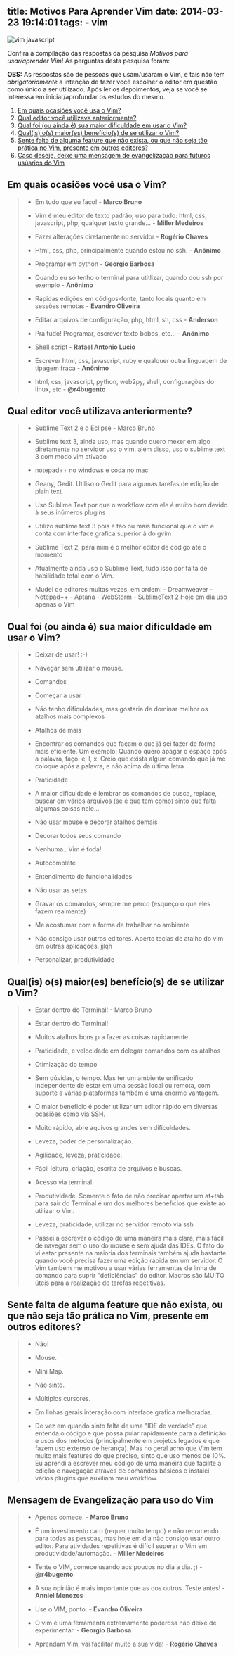 title: Motivos Para Aprender  Vim
date: 2014-03-23 19:14:01
tags: 
	- vim
---

![vim javascript](http://i.imgur.com/zR88hTu.gif)

Confira a compilação das respostas da pesquisa *Motivos para usar/aprender Vim*! As perguntas desta pesquisa foram:

**OBS:** As respostas são de pessoas que usam/usaram o Vim, e tais não tem *obrigatoriamente* a intenção de fazer você escolher o editor em questão como único a ser utilizado. Após ler os depoimentos, veja se você se interessa em iniciar/aprofundar os estudos do mesmo.

1. [Em quais ocasiões você usa o Vim?](#em-quais-ocasioes-usar)
2. [Qual editor você utilizava anteriormente?](#qual-editor-voce-usava-anteriormente)
3. [Qual foi (ou ainda é) sua maior dificuldade em usar o Vim?](#sua-maior-dificuldade-com-o-vim)
4. [Qual(is) o(s) maior(es) benefício(s) de se utilizar o Vim?](#maiores-beneficios-do-vim)
5. [Sente falta de alguma feature que não exista, ou que não seja tão prática no Vim, presente em outros editores?](#limitacoes-do-vim)
6. [Caso deseje, deixe uma mensagem de evangelização para futuros usúarios do Vim](#evangelizacao-do-vim)

<h2><a id="em-quais-ocasioes-usar">Em quais ocasiões você usa o Vim?</a></h2>

> * Em tudo que eu faço! - **Marco Bruno**
>
> * Vim é meu editor de texto padrão, uso para tudo: html, css, javascript, php, qualquer texto grande... - **Miller Medeiros**
>
> * Fazer alterações diretamente no servidor - **Rogério Chaves**
>
> * Html, css, php, principalmente quando estou no ssh. - **Anônimo**
>
> * Programar em python - **Georgio Barbosa**
>
> * Quando eu só tenho o terminal para utitlizar, quando dou ssh por exemplo - **Anônimo**
> 
> * Rápidas edições em códigos-fonte, tanto locais quanto em sessões remotas - **Evandro Oliveira**
>
> * Editar arquivos de configuração, php, html, sh, css - **Anderson**
>
> * Pra tudo! Programar, escrever texto bobos, etc... - **Anônimo**
>
> * Shell script - **Rafael Antonio Lucio**
>
> * Escrever html, css, javascript, ruby e qualquer outra linguagem de tipagem fraca - **Anônimo**
>
> * html, css, javascript, python, web2py, shell, configurações do linux, etc - **@r4bugento**

<h2><a id="qual-editor-voce-usava-anteriormente">Qual editor você utilizava anteriormente?</a></h2>

> * Sublime Text 2 e o Eclipse - Marco Bruno
>
> * Sublime text 3, ainda uso, mas quando quero mexer em algo diretamente no servidor uso o vim, além disso, uso o sublime text 3 com modo vim ativado
>
> * notepad++ no windows e coda no mac
>
> * Geany, Gedit. Utiliso o Gedit para algumas tarefas de edição de plain text
>
> * Uso Sublime Text por que o workflow com ele é muito bom devido à seus inúmeros plugins
> 
> * Utilizo sublime text 3 pois é tão ou mais funcional que o vim e conta com interface grafica superior à do gvim
>
> * Sublime Text 2, para mim é o melhor editor de codigo até o momento
>
> * Atualmente ainda uso o Sublime Text, tudo isso por falta de habilidade total com o Vim.
> 
> * Mudei de editores muitas vezes, em ordem: - Dreamweaver - Notepad++ - Aptana - WebStorm - SublimeText 2 Hoje em dia uso apenas o Vim

<h2><a id="sua-maior-dificuldade-com-o-vim">Qual foi (ou ainda é) sua maior dificuldade em usar o Vim?</a></h2>

> * Deixar de usar! :-)
>
> * Navegar sem utilizar o mouse.
>
> * Comandos
>
> * Começar a usar
>
> * Não tenho dificuldades, mas gostaria de dominar melhor os atalhos mais complexos
>
> * Atalhos de mais
>
> * Encontrar os comandos que façam o que já sei fazer de forma mais eficiente. Um exemplo: Quando quero apagar o espaço após a palavra, faço: e, l, x. Creio que exista algum comando que já me coloque após a palavra, e não acima da última letra
>
> * Praticidade
>
> * A maior dificuldade é lembrar os comandos de busca, replace, buscar em vários arquivos (se é que tem como) sinto que falta algumas coisas nele...
>
> * Não usar mouse e decorar atalhos demais
>
> * Decorar todos seus comando
>
> * Nenhuma.. Vim é foda!
>
> * Autocomplete
>
> * Entendimento de funcionalidades
>
> * Não usar as setas
>
> * Gravar os comandos, sempre me perco (esqueço o que eles fazem realmente)
>
> * Me acostumar com a forma de trabalhar no ambiente
>
> * Não consigo usar outros editores. Aperto teclas de atalho do vim em outras aplicações. <esc>jjkjh
>
> * Personalizar, produtividade

<h2><a id="maiores-beneficios-do-vim">Qual(is) o(s) maior(es) benefício(s) de se utilizar o Vim?</a></h2>

> * Estar dentro do Terminal! - Marco Bruno
>
> * Estar dentro do Terminal!
>
> * Muitos atalhos bons pra fazer as coisas rápidamente
>
> * Praticidade, e velocidade em delegar comandos com os atalhos
>
> * Otimização do tempo
>
> * Sem dúvidas, o tempo. Mas ter um ambiente unificado independente de estar em uma sessão local ou remota, com suporte a várias plataformas também é uma enorme vantagem.
>
> * O maior beneficio é poder utilizar um editor rápido em diversas ocasiões como via SSH.
>
> * Muito rápido, abre aquivos grandes sem dificuldades.
>
> * Leveza, poder de personalização.
>
> * Agilidade, leveza, praticidade.
>
> * Fácil leitura, criação, escrita de arquivos e buscas.
>
> * Acesso via terminal.
>
> * Produtividade. Somente o fato de não precisar apertar um at+tab para sair do Terminal é um dos melhores benefícios que existe ao utilizar o Vim.
>
> * Leveza, praticidade, utilizar no servidor remoto via ssh	
>
> * Passei a escrever o código de uma maneira mais clara, mais fácil de navegar sem o uso do mouse e sem ajuda das IDEs. O fato do vi estar presente na maioria dos terminais também ajuda bastante quando você precisa fazer uma edição rápida em um servidor. O Vim também me motivou a usar várias ferramentas de linha de comando para suprir "deficiências" do editor. Macros são MUITO úteis para a realização de tarefas repetitivas.

<h2><a id="limitacoes-do-vim">Sente falta de alguma feature que não exista, ou que não seja tão prática no Vim, presente em outros editores?</a></h2>

> * Não!
>
> * Mouse.
>
> * Mini Map.
>
> * Não sinto.
>
> * Múltiplos cursores.
>
> * Em linhas gerais interação com interface grafica melhoradas.
>
> * De vez em quando sinto falta de uma "IDE de verdade" que entenda o código e que possa pular rapidamente para a definição e usos dos métodos (principalmente em projetos legados e que fazem uso extenso de herança). Mas no geral acho que Vim tem muito mais features do que preciso, sinto que uso menos de 10%. Eu aprendi a escrever meu código de uma maneira que facilite a edição e navegação através de comandos básicos e instalei vários plugins que auxiliam meu workflow.

<h2><a id="evangelizacao-do-vim">Mensagem de Evangelização para uso do Vim</a></h2>

> * Apenas comece. - **Marco Bruno**
>
> * É um investimento caro (requer muito tempo) e não recomendo para todas as pessoas, mas hoje em dia não consigo usar outro editor. Para atividades repetitivas é difícil superar o Vim em produtividade/automação. - **Miller Medeiros**
>
> * Tente o VIM, comece usando aos poucos no dia a dia. ;) - **@r4bugento**
>
> * A sua opinião é mais importante que as dos outros. Teste antes! - **Anniel Menezes**
>
> * Use o VIM, ponto. - **Evandro Oliveira**
>
> * O vim é uma ferramenta extremamente poderosa não deixe de experimentar. - **Georgio Barbosa** 
>
> * Aprendam Vim, vai facilitar muito a sua vida! - **Rogério Chaves**